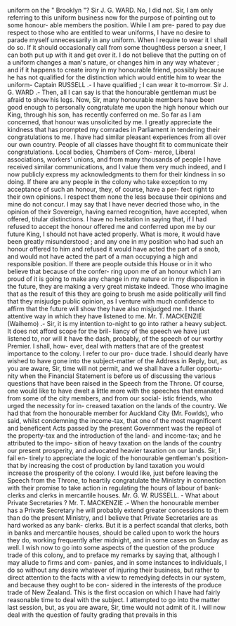 uniform on the " Brooklyn "? Sir J. G. WARD. No, I did not. Sir, I am only referring to this uniform business now for the purpose of pointing out to some honour- able members the position. While I am pre- pared to pay due respect to those who are entitled to wear uniforms, I have no desire to parade myself unnecessarily in any uniform. When I require to wear it I shall do so. If it should occasionally call from some thoughtless person a sneer, I can both put up with it and get over it. I do not believe that the putting on of a uniform changes a man's nature, or changes him in any way whatever ; and if it happens to create irony in my honourable friend, possibly because he has not qualified for the distinction which would entitle him to wear the uniform- Captain RUSSELL .- I have qualified ; I can wear it to-morrow. Sir J. G. WARD .- Then, all I can say is that the honourable gentleman must be afraid to show his legs. Now, Sir, many honourable members have been good enough to personally congratulate me upon the high honour which our King, through his son, has recently conferred on me. So far as I am concerned, that honour was unsolicited by me. I greatly appreciate the kindness that has prompted my comrades in Parliament in tendering their congratulations to me. I have had similar pleasant experiences from all over our own country. People of all classes have thought fit to communicate their congratulations. Local bodies, Chambers of Com- merce, Liberal associations, workers' unions, and from many thousands of people I have received similar communications, and I value them very much indeed, and I now publicly express my acknowledgments to them for their kindness in so doing. If there are any people in the colony who take exception to my acceptance of such an honour, they, of course, have a per- fect right to their own opinions. I respect them none the less because their opinions and mine do not concur. I may say that I have never decried those who, in the opinion of their Sovereign, having earned recognition, have accepted, when offered, titular distinctions. I have no hesitation in saying that, if I had refused to accept the honour offered me and conferred upon me by our future King, I should not have acted properly. What is more, it would have been greatly misunderstood ; and any one in my position who had such an honour offered to him and refused it would have acted the part of a snob, and would not have acted the part of a man occupying a high and responsible position. If there are people outside this House or in it who believe that because of the confer- ring upon me of an honour which I am proud of it is going to make any change in my nature or in my disposition in the future, they are making a very great mistake indeed. Those who imagine that as the result of this they are going to brush me aside politically will find that they misjudge public opinion, as I venture with much confidence to affirm that the future will show they have also misjudged me. I thank attentive way in which they have listened to me. Mr. T. MACKENZIE (Waihemo) .- Sir, it is my intention to-night to go into rather a heavy subject. It does not afford scope for the bril- liancy of the speech we have just listened to, nor will it have the dash, probably, of the speech of our worthy Premier. I shall, how- ever, deal with matters that are of the greatest importance to the colony. I refer to our pro- duce trade. I should dearly have wished to have gone into the subject-matter of the Address in Reply, but, as you are aware, Sir, time will not permit, and we shall have a fuller opportu- nity when the Financial Statement is before us of discussing the various questions that have been raised in the Speech from the Throne. Of course, one would like to have dwelt a little more with the speeches that emanated from some of the city members, and from our social- istic friends, who urged the necessity for in- creased taxation on the lands of the country. We had that from the honourable member for Auckland City (Mr. Fowlds), who said, whilst condemning the income-tax, that one of the most magnificent and beneficent Acts passed by the present Government was the repeal of the property-tax and the introduction of the land- and income-tax; and he attributed to the impo- sition of heavy taxation on the lands of the country our present prosperity, and advocated heavier taxation on our lands. Sir, I fail en- tirely to appreciate the logic of the honourable gentleman's position-that by increasing the cost of production by land taxation you would increase the prosperity of the colony. I would like, just before leaving the Speech from the Throne, to heartily congratulate the Ministry in connection with their promise to take action in regulating the hours of labour of bank-clerks and clerks in mercantile houses. Mr. G. W. RUSSELL. - What about Private Secretaries ? Mr. T. MACKENZIE .- When the honourable member has a Private Secretary he will probably extend greater concessions to them than do the present Ministry, and I believe that Private Secretaries are as hard worked as any bank- clerks. But it is a perfect scandal that clerks, both in banks and mercantile houses, should be called upon to work the hours they do, working frequently after midnight, and in some cases on Sunday as well. I wish now to go into some aspects of the question of the produce trade of this colony, and to preface my remarks by saying that, although I may allude to firms and com- panies, and in some instances to individuals, I do so without any desire whatever of injuring their business, but rather to direct attention to the facts with a view to remedying defects in our system, and because they ought to be con- sidered in the interests of the produce trade of New Zealand. This is the first occasion on which I have had fairly reasonable time to deal with the subject. I attempted to go into the matter last session, but, as you are aware, Sir, time would not admit of it. I will now deal with the question of faulty grading that prevails in this 